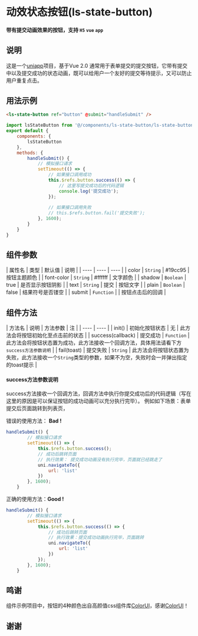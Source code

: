 
# 动效状态按钮(ls-state-button)

#### 带有提交动画效果的按钮，支持 `H5` `vue` `app`

## 说明
这是一个[uniapp](https://uniapp.dcloud.io/)项目，基于Vue 2.0
通常用于表单提交的提交按钮，它带有提交中以及提交成功的状态动画，既可以给用户一个友好的提交等待提示，又可以防止用户重复点击。


## 用法示例

```html
<ls-state-button ref="button" @submit="handleSubmit" />
```

```js
import lsStateButton from '@/components/ls-state-button/ls-state-button.vue';
export default {
	components: {
		lsStateButton
	},
	methods: {
		handleSubmit() {
			// 模拟接口请求
			setTimeout(() => {
				// 如果接口调用成功
				this.$refs.button.success(() => {
					// 这里写提交成功后的代码逻辑
					console.log('提交成功');
				});
				
				// 如果接口调用失败
				// this.$refs.button.fail('提交失败');
			}, 1600);
		}
	}
}
```
	
## 组件参数
|  属性名   | 类型  | 默认值  | 说明  |
|  ----  | ----  | ----  |
| color  | `String` | #19cc95 | 按钮主题颜色 |
| font-color  | `String` | #ffffff | 文字颜色 |
| shadow  | `Boolean` | true | 是否显示按钮阴影 |
| text  | `String` | 提交 | 按钮文字 |
| plain  | `Boolean` | false | 结果符号是否镂空 |
| submit | `Function` |   | 按钮点击后的回调  |


## 组件方法
|  方法名   |  说明  | 方法参数 |  注  |
|  ----  | ----  |
| init()  |  初始化按钮状态  | 无 | 此方法会将按钮初始化至点击前的状态 |
| success(callback)  |  提交成功  | `Function` | 此方法会将按钮状态置为成功，此方法接收一个回调方法，具体用法请看下方`success方法参数说明` |
| fail(toast)  |  提交失败  | `String` | 此方法会将按钮状态置为失败，此方法接收一个`String`类型的参数，如果不为空，失败时会一并弹出指定的toast提示 |


#### success方法参数说明
success方法接收一个回调方法，回调方法中执行你提交成功后的代码逻辑（写在这里的原因是可以保证按钮的成功动画可以充分执行完毕）。 例如如下场景：表单提交后页面跳转到列表页，

错误的使用方法： **Bad !**
```js
handleSubmit() {
		// 模拟接口请求
		setTimeout(() => {
			this.$refs.button.success();
			// 成功后跳转页面
			// 执行效果： 提交成功动画没有执行完毕，页面就已经跳走了
			uni.navigateTo({
				url: 'list'
			})
		}, 1600);
	}
```

正确的使用方法：**Good !**
```js
handleSubmit() {
		// 模拟接口请求
		setTimeout(() => {
			this.$refs.button.success(() => {
				// 成功后跳转页面
				// 执行效果：提交成功动画执行完毕，页面跳转
				uni.navigateTo({
					url: 'list'
				})
			});
		}, 1600);
	}
```


## 鸣谢
组件示例项目中，按钮的4种颜色出自高颜值css组件库[ColorUI](https://ext.dcloud.net.cn/plugin?id=239)，感谢[ColorUI](https://ext.dcloud.net.cn/plugin?id=239)！


## 谢谢